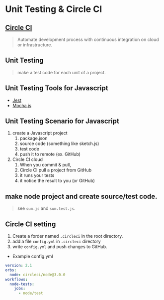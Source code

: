 
# Unit Testing & Circle CI 

## [Circle CI](https://circleci.com/) 
 > Automate development process with continuous integration on cloud or infrastructure.

## Unit Testing
 > make a test code for each unit of a project.

## Unit Testing Tools for Javascript
 * [Jest](https://jestjs.io/)
 * [Mocha.js](https://mochajs.org/)

## Unit Testing Scenario for Javascript
 1. create a Javascript project
    1. package.json
    2. source code (something like sketch.js)
    3. test code
    4. push it to remote (ex. GitHub)
 2. Circle CI cloud
    1. When you commit & pull, 
    2. Circle CI pull a project from GitHub
    3. it runs your tests
    4. it notice the result to you (or GitHub)

## make node project and create source/test code.

 > see `sum.js` and `sum.test.js`.

## Circle CI setting
 1. Create a  forder named `.circleci` in the root directory.
 2. add a file `config.yml` in `.circleci` directory
 3. write `config.yml` and push changes to GitHub.

 * Example config.yml
```yml
version: 2.1
orbs:
  node: circleci/node@3.0.0
workflows:
  node-tests:
    jobs:
      - node/test
```